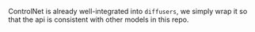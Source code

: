 ControlNet is already well-integrated into `diffusers`, we simply wrap it so that the api is consistent with other models in this repo.
